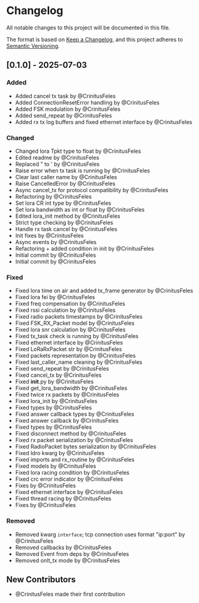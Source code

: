 # Changelog

All notable changes to this project will be documented in this file.

The format is based on [Keep a Changelog](https://keepachangelog.com/en/1.0.0/),
and this project adheres to [Semantic Versioning](https://semver.org/spec/v2.0.0.html).

## [0.1.0] - 2025-07-03

### Added
- Added cancel tx task by @CrinitusFeles
- Added ConnectionResetError handling by @CrinitusFeles
- Added FSK modulation by @CrinitusFeles
- Added send_repeat by @CrinitusFeles
- Added rx tx log buffers and fixed ethernet interface by @CrinitusFeles

### Changed
- Changed lora Tpkt type to float by @CrinitusFeles
- Edited readme by @CrinitusFeles
- Replaced " to ' by @CrinitusFeles
- Raise error when tx task is running by @CrinitusFeles
- Clear last caller name by @CrinitusFeles
- Raise CancelledError by @CrinitusFeles
- Async cancel_tx for protocol compatibility by @CrinitusFeles
- Refactoring by @CrinitusFeles
- Set lora CR int type by @CrinitusFeles
- Set lora bandwidth as int or float by @CrinitusFeles
- Edited lora_init method by @CrinitusFeles
- Strict type checking by @CrinitusFeles
- Handle rx task cancel by @CrinitusFeles
- Init fixes by @CrinitusFeles
- Async events by @CrinitusFeles
- Refactoring + added condition in init by @CrinitusFeles
- Initial commit by @CrinitusFeles
- Initial commit by @CrinitusFeles

### Fixed
- Fixed lora time on air and added tx_frame generator by @CrinitusFeles
- Fixed lora fei by @CrinitusFeles
- Fixed freq compensation by @CrinitusFeles
- Fixed rssi calculation by @CrinitusFeles
- Fixed radio packets timestamps by @CrinitusFeles
- Fixed FSK_RX_Packet model by @CrinitusFeles
- Fixed lora snr calculation by @CrinitusFeles
- Fixed tx_task check is running by @CrinitusFeles
- Fixed ethernet interface by @CrinitusFeles
- Fixed LoRaRxPacket str by @CrinitusFeles
- Fixed packets representation by @CrinitusFeles
- Fixed last_caller_name cleaning by @CrinitusFeles
- Fixed send_repeat by @CrinitusFeles
- Fixed cancel_tx by @CrinitusFeles
- Fixed __init__.py by @CrinitusFeles
- Fixed get_lora_bandwidth by @CrinitusFeles
- Fixed twice rx packets by @CrinitusFeles
- Fixed lora_init by @CrinitusFeles
- Fixed types by @CrinitusFeles
- Fixed answer callback types by @CrinitusFeles
- Fixed answer callback by @CrinitusFeles
- Fixed types by @CrinitusFeles
- Fixed disconnect method by @CrinitusFeles
- Fixed rx packet serialization by @CrinitusFeles
- Fixed RadioPacket bytes serialization by @CrinitusFeles
- Fixed ldro kwarg by @CrinitusFeles
- Fixed imports and rx_routine by @CrinitusFeles
- Fixed models by @CrinitusFeles
- Fixed lora racing condition by @CrinitusFeles
- Fixed crc error indicator by @CrinitusFeles
- Fixes by @CrinitusFeles
- Fixed ethernet interface by @CrinitusFeles
- Fixed thread racing by @CrinitusFeles
- Fixes by @CrinitusFeles

### Removed
- Removed kwarg `interface`; tcp connection uses format "ip:port" by @CrinitusFeles
- Removed callbacks by @CrinitusFeles
- Removed Event from deps by @CrinitusFeles
- Removed onlt_tx mode by @CrinitusFeles

## New Contributors
* @CrinitusFeles made their first contribution

<!-- generated by git-cliff -->
